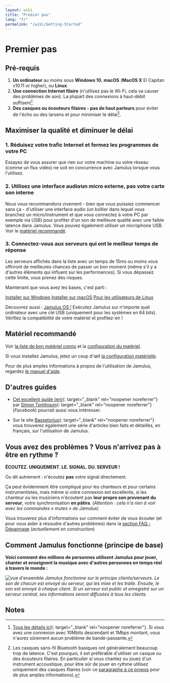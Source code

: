 ```yaml
---
layout: wiki
title: "Premier pas"
lang: "fr"
permalink: "/wiki/Getting-Started"
---
```


# Premier pas

## Pré-requis

1. **Un ordinateur** au moins sous **Windows 10**, **macOS** (**MacOS X** El Capitan v10.11 or higher), ou **Linux**.
1. **Une connection Internet filaire** (n'utilisez pas le Wi-Fi, cela va causer des problèmes de son). La plupart des connexions à haut-débit suffisent[^1].
1. **Des casques ou écouteurs filaires - pas de haut parleurs** pour éviter de l'écho ou des larsens et pour minimiser le délai[^2].

## Maximiser la qualité et diminuer le délai

### 1. Réduisez votre trafic Internet et fermez les programmes de votre PC

Essayez de vous assurer que rien sur votre machine ou votre réseau (comme un flux vidéo) ne soit en concurrence avec Jamulus lorsque vous l'utilisez.

### 2. Utilisez une interface audio∕un micro externe, pas votre carte son interne

Nous vous recommandons vivement - bien que vous puissiez commencer sans ça - d'utiliser une interface audio (un boîtier dans lequel vous branchez un micro/instrument et que vous connectez à votre PC par exemple via USB) pour profiter d'un son de meilleure qualité avec une faible latence dans Jamulus. Vous pouvez également utiliser un microphone USB. Voir le [matériel recommandé](#materiel_recommandé).

### 3. Connectez-vous aux serveurs qui ont le meilleur temps de réponse

Les serveurs affichés dans la liste avec un temps de 15ms ou moins vous offriront de meilleures chances de passer un bon moment (même s'il y a d'autres éléments qui influent sur les performances). Si vous dépassez cette limite, vous prenez des risques.

Maintenant que vous avez les bases, c'est parti :

<div class="fx-row fx-row-start-xs button-container">
  <a href="Installation-for-Windows" class="button fx-col-100-xs">Installer sur Windows</a>
  <a href="Installation-for-Macintosh" class="button fx-col-100-xs">Installer sur macOS</a>
  <a href="Installation-for-Linux" class="button fx-col-100-xs">Pour les utilisateurs de Linux</a>
</div>

Découvrez aussi : [Jamulus OS !](https://sourceforge.net/projects/jamulus-os/files/JamulusOS/) Exécutez Jamulus sur n'importe quel ordinateur avec une clé USB (uniquement pour les systèmes en 64 bits). Vérifiez la compatibilité de votre matériel et profitez-en !

## Matériel recommandé

Voir [la liste de bon matériel connu](Sound-Devices) et la [configuration du matériel](Hardware-Setup).


Si vous installez Jamulus, jetez un coup d'œil [la configuration matérielle](Hardware-Setup).

Pour de plus amples informations à propos de l'utilisation de Jamulus, regardez [le manuel d'aide](https://github.com/corrados/jamulus/blob/master/src/res/homepage/manual.md).

## D'autres guides
* [Cet excellent guide (en)](https://www.facebook.com/notes/jamulus-online-musicianssingers-jamming/idiots-guide-to-jamulus-app/510044532903831/){: target="_blank" rel="noopener noreferrer"} par [Simon Tomlinson](https://www.facebook.com/simon.james.tomlinson?eid=ARBQoY3KcZAtS3pGdLJuqvQTeRSOo4gHdQZT7nNzOt1oPMGgZ4_3GERe-rOyH5PxsSHVYYXjWwcqd71a){: target="_blank" rel="noopener noreferrer"} (_Facebook_) pourrait aussi vous intéresser.

* Sur le site [Bassetorius](https://www.bassetorius.fr/applications/jamulus/){: target="_blank" rel="noopener noreferrer"} vous trouverez également une série d'articles bien faits et détaillés, en français, sur l'utilisation de Jamulus.

## Vous avez des problèmes ? Vous n'arrivez pas à être en rythme ?

**ÉCOUTEZ. UNIQUEMENT. LE. SIGNAL. DU. SERVEUR !**

Ou dit autrement : n'écoutez **pas** votre signal directement.

Ça peut évidemment être compliqué pour les chanteurs et pour certains instrumentistes, mais même si votre connexion est excellente, si les chanteur ou les musiciens n'écoutent pas **leur propre son provenant du serveur**, votre synchronisation **en pâtira**. (_Attention : cela n'a rien à voir avec les commandes « mutes » de Jamulus_)

Vous trouverez plus d'informations sur comment éviter de vous écouter (et pour vous aider à résoudre d'autres problèmes) dans la [section FAQ - Dépannage](Client-Troubleshooting) (_actuellement en construction_)

## Comment Jamulus fonctionne (principe de base)

**Voici comment des millions de personnes utilisent Jamulus pour jouer, chanter et enseignent la musique avec d'autres personnes en temps réel à travers le monde :**

![vue d'ensemble](https://user-images.githubusercontent.com/9108457/99901946-9200d780-2cba-11eb-8167-e20ae2621102.png)
_Jamulus fonctionne sur le principe clients/serveurs. Le son de chacun est envoyé au serveur, qui les mixe et les traite. Ensuite, le son est envoyé à chaque client. Si un serveur est public et enregistré sur un serveur central, ses informations seront diffusées à tous les clients._

## Notes
[^1]: [Tous les détails ici](Network-Requirements){: target="_blank" rel="noopener noreferrer"}. Si vous avez une connexion avec 10Mbits descendant et 1Mbps montant, vous n'aurez sûrement aucun problème de bande-passante.
[^2]: Les casques sans-fil Bluetooth basiques ont généralement beaucoup trop de latence. C'est pourquoi, il est préférable d'utiliser un casque ou des écouteurs filaires. En particulier si vous chantez ou jouez d'un instrument accoustique, pour être sûr de jouer en rythme utilisez uniquement des casques filaires (voir ce [paragraphe à ce propos](Getting-Started#vous-avez-des-problèmes--vous-narrivez-pas-à-être-en-rythme-) pour de plus amples informations).
